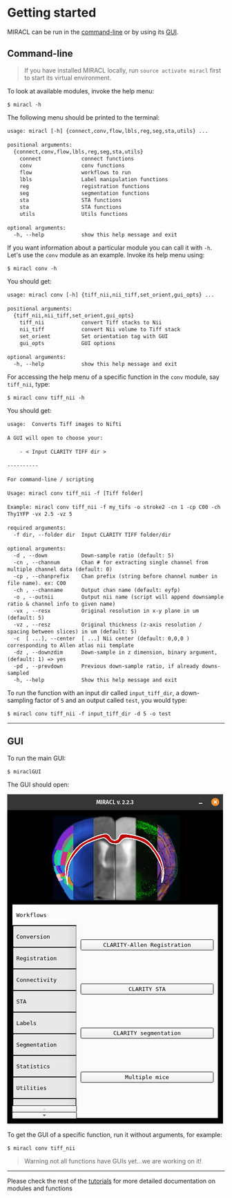 # Getting started

MIRACL can be run in the [command-line](#command-line) or by using its [GUI](#gui).

## Command-line

> If you have installed MIRACL locally, run `source activate miracl` first 
to start its virtual environment.

To look at available modules, invoke the help menu:

```
$ miracl -h
```

The following menu should be printed to the terminal:

```
usage: miracl [-h] {connect,conv,flow,lbls,reg,seg,sta,utils} ...
    
positional arguments:
  {connect,conv,flow,lbls,reg,seg,sta,utils}
    connect             connect functions
    conv                conv functions
    flow                workflows to run
    lbls                Label manipulation functions
    reg                 registration functions
    seg                 segmentation functions
    sta                 STA functions
    sta                 STA functions
    utils               Utils functions

optional arguments:
  -h, --help            show this help message and exit
```

If you want information about a particular module you can call it with `-h`.
Let's use the `conv` module as an example. Invoke its help menu using:

```
$ miracl conv -h
```

You should get:

```
usage: miracl conv [-h] {tiff_nii,nii_tiff,set_orient,gui_opts} ...
    
positional arguments:
  {tiff_nii,nii_tiff,set_orient,gui_opts}
    tiff_nii            convert Tiff stacks to Nii
    nii_tiff            convert Nii volume to Tiff stack
    set_orient          Set orientation tag with GUI
    gui_opts            GUI options

optional arguments:
  -h, --help            show this help message and exit
```

For accessing the help menu of a specific function in the `conv` module, 
say `tiff_nii`, type:

```
$ miracl conv tiff_nii -h
```

You should get:

```
usage:  Converts Tiff images to Nifti 

A GUI will open to choose your:

    - < Input CLARITY TIFF dir >

----------

For command-line / scripting

Usage: miracl conv tiff_nii -f [Tiff folder]

Example: miracl conv tiff_nii -f my_tifs -o stroke2 -cn 1 -cp C00 -ch Thy1YFP -vx 2.5 -vz 5

required arguments:
  -f dir, --folder dir  Input CLARITY TIFF folder/dir

optional arguments:
  -d , --down           Down-sample ratio (default: 5)
  -cn , --channum       Chan # for extracting single channel from multiple channel data (default: 0)
  -cp , --chanprefix    Chan prefix (string before channel number in file name). ex: C00
  -ch , --channame      Output chan name (default: eyfp)
  -o , --outnii         Output nii name (script will append downsample ratio & channel info to given name)
  -vx , --resx          Original resolution in x-y plane in um (default: 5)
  -vz , --resz          Original thickness (z-axis resolution / spacing between slices) in um (default: 5)
  -c  [ ...], --center  [ ...] Nii center (default: 0,0,0 ) corresponding to Allen atlas nii template
  -dz , --downzdim      Down-sample in z dimension, binary argument, (default: 1) => yes
  -pd , --prevdown      Previous down-sample ratio, if already downs-sampled
  -h, --help            Show this help message and exit
```

To run the function with an input dir called `input_tiff_dir`, a down-sampling 
factor of `5` and an output called `test`, you would type:

```
$ miracl conv tiff_nii -f input_tiff_dir -d 5 -o test
```

---

## GUI

To run the main GUI:

```
$ miraclGUI
```
    
The GUI should open:

![](../../gallery/menus/MIRACL_main-menu.png)

To get the GUI of a specific function, run it without arguments, for example:

```
$ miracl conv tiff_nii
```

> Warning not all functions have GUIs yet...we are working on it!

---

Please check the rest of the [tutorials](../../tutorials.md) for more 
detailed documentation on modules and functions
